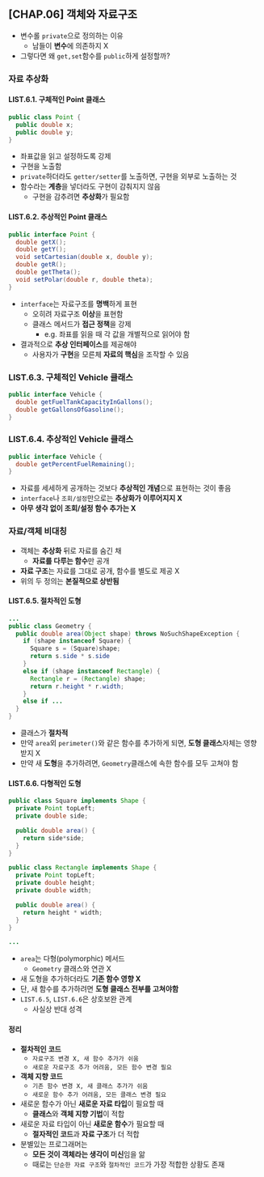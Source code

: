 ## [CHAP.06] 객체와 자료구조
- 변수롤 `private`으로 정의하는 이유
  - 남들이 **변수**에 의존하지 X
- 그렇다면 왜 `get,set`함수를 `public`하게 설정할까?

### 자료 추상화
#### LIST.6.1. 구체적인 Point 클래스
```java
public class Point {
  public double x;
  public double y;
}
```
- 좌표값을 읽고 설정하도록 강제
- 구현을 노출함
- `private`하더라도 `getter/setter`를 노출하면, 구현을 외부로 노출하는 것
- 함수라는 **계층**을 넣더라도 구현이 감춰지지 않음
  - 구현을 감추려면 **추상화**가 필요함

#### LIST.6.2. 추상적인 Point 클래스
```java
public interface Point {
  double getX();
  double getY();
  void setCartesian(double x, double y);
  double getR();
  double getTheta();
  void setPolar(double r, double theta);
}
```
- `interface`는 자료구조를 **명백**하게 표현
  - 오히려 자료구조 **이상**을 표현함
  - 클래스 메서드가 **접근 정책**을 강제
    - e.g. 좌표를 읽을 때 각 값을 개별적으로 읽어야 함
- 결과적으로 **추상 인터페이스**를 제공해야
  - 사용자가 **구현**을 모른체 **자료의 핵심**을 조작할 수 있음

### LIST.6.3. 구체적인 Vehicle 클래스
```java
public interface Vehicle {
  double getFuelTankCapacityInGallons();
  double getGallonsOfGasoline();
}
```

### LIST.6.4. 추상적인 Vehicle 클래스
```java
public interface Vehicle {
  double getPercentFuelRemaining();
}
```
- 자료를 세세하게 공개하는 것보다 **추상적인 개념**으로 표현하는 것이 좋음
- `interface`나 `조회/설정`만으로는 **추상화가 이루어지지 X**
- **아무 생각 없이 조회/설정 함수 추가는 X**

### 자료/객체 비대칭
- 객체는 **추상화** 뒤로 자료를 숨긴 채
  - **자료를 다루는 함수**만 공개
- **자료 구조**는 자료를 그대로 공개, 함수를 별도로 제공 X
- 위의 두 정의는 **본질적으로 상반됨**

#### LIST.6.5. 절차적인 도형
```java
...
public class Geometry {
  public double area(Object shape) throws NoSuchShapeException {
    if (shape instanceof Square) {
      Square s = (Square)shape;
      return s.side * s.side
    }
    else if (shape instanceof Rectangle) {
      Rectangle r = (Rectangle) shape;
      return r.height * r.width;
    }
    else if ...
  }
}

```
- 클래스가 **절차적**
- 만약 `area`외 `perimeter()`와 같은 함수를 추가하게 되면, **도형 클래스**자체는 영향 받지 X
- 만약 새 **도형**을 추가하려면, `Geometry`클래스에 속한 함수를 모두 고쳐야 함

#### LIST.6.6. 다형적인 도형
```java
public class Square implements Shape {
  private Point topLeft;
  private double side;

  public double area() {
    return side*side;
  }
}

public class Rectangle implements Shape {
  private Point topLeft;
  private double height;
  private double width;

  public double area() {
    return height * width;
  }
}

...
```
- `area`는 다형(polymorphic) 메서드
  - `Geometry` 클래스와 연관 X
- 새 도형을 추가하더라도 **기존 함수 영향 X**
- 단, 새 함수를 추가하려면 **도형 클래스 전부를 고쳐야함**
- `LIST.6.5`, `LIST.6.6`은 상호보완 관계
  - 사실상 반대 성격

#### 정리
- **절차적인 코드**
  - `자료구조 변경 X, 새 함수 추가가 쉬움`
  - `새로운 자료구조 추가 어려움, 모든 함수 변경 필요`
- **객체 지향 코드**
  - `기존 함수 변경 X, 새 클래스 추가가 쉬움`
  - `새로운 함수 추가 어려움, 모든 클래스 변경 필요`
- 새로운 함수가 아닌 **새로운 자료 타입**이 필요할 때
  - **클래스**와 **객체 지향 기법**이 적합
- 새로운 자료 타입이 아닌 **새로운 함수**가 필요할 때
  - **절자적인 코드**과 **자료 구조**가 더 적합
- 분별있는 프로그래머는
  - **모든 것이 객체라는 생각이 미신**임을 앎
  - 때로는 `단순한 자료 구조`와 `절차적인 코드`가 가장 적합한 상황도 존재